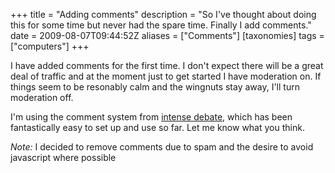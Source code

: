 +++
title = "Adding comments"
description = "So I've thought about doing this for some time but never had the spare time. Finally I add comments."
date = 2009-08-07T09:44:52Z
aliases = ["Comments"]
[taxonomies]
tags = ["computers"]
+++


I have added comments for the first time. I don't expect there will be
a great deal of traffic and at the moment just to get started I have
moderation on. If things seem to be resonably calm and the wingnuts
stay away, I'll turn moderation off.

I'm using the comment system from [intense debate][5], which has been
fantastically easy to set up and use so far. Let me know what you
think.

*Note:* I decided to remove comments due to spam and the desire to avoid
javascript where possible

[5]: http://intensedebate.com/
